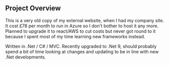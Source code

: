 ## Project Overview

This is a very old copy of my external website, when I had my company site. It cost £78 per month to run in Azure so I don't bother to host it any more. Planned to upgrade it to react/AWS to cut costs but never got round to it because I spent most of my time learning new frameworks instead.

Written in .Net / C# / MVC. Recently upgraded to .Net 9, should probably spend a bit of time looking at changes and updating to be in line with new .Net developments.

